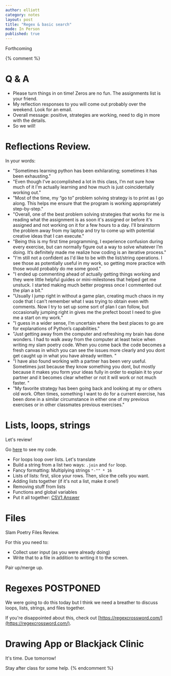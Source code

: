 ```yaml
---
author: elliott
category: notes
layout: post
title: "Regex & basic search"
mode: In Person
published: true
---
```

Forthcoming

{% comment %}

# Q & A

* Please turn things in on time!  Zeros are no fun.  The assignments list is your friend.
* My reflection responses to you will come out probably over the weekend.  Look for an email.
* Overall message: positive, strategies are working, need to dig in more with the details.
* So we will!

# Reflections Review.

In your words:

* "Sometimes learning python has been exhilarating; sometimes it has been exhausting."
* "Even though I’ve accomplished a lot in this class, I’m not sure how much of it I'm actually learning and how much is just coincidentally working out."
* "Most of the time, my “go to” problem solving strategy is to print as I go along.  This helps me ensure that the program is working appropriately step-by-step."
* "Overall, one of the best problem solving strategies that works for me is reading what the assignment is as soon it's assigned or before it's assigned and not working on it for a few hours to a day. I'll brainstorm the problem away from my laptop and try to come up with potential creative ideas that I can execute."
* "Being this is my first time programming, I experience confusion during every exercise, but can normally figure out a way to solve whatever I’m doing.  It’s definitely made me realize how coding is an iterative process."
* "I'm still not a confident as I'd like to be with the list/string operations. I see those as potentially useful in my work, so getting more practice with those would probably do me some good."
* "I ended up commenting ahead of actually getting things working and they were little helpful guides or mini-milestones that helped get me unstuck. I started making much better progress once I commented out the plan a bit."
* "Usually I jump right in without a game plan, creating much chaos in my code that I can't remember what I was trying to obtain even with comments. Now I try to set up some sort of plan I can follow, but occasionally jumping right in gives me the prefect boost I need to give me a start on my work."
* "I guess in a wider sense, I’m uncertain where the best places to go are for explanations of Python’s capabilities."
* "Just getting away from the computer and refreshing my brain has done wonders. I had to walk away from the computer at least twice when writing my slam poetry code. When you come back the code becomes a fresh canvas in which you can see the issues more clearly and you dont get caught up in what you have already written. "
* "I have also found working with a partner has been very useful. Sometimes just because they know something you dont, but mostly because it makes you form your ideas fully in order to explain it to your partner and it becomes clear whether or not it will work or not much faster. "
* "My favorite strategy has been going back and looking at my or others old work. Often times, something I want to do for a current exercise, has been done in a similar circumstance in either one of my previous exercises or in other classmates previous exercises."

# Lists, loops, strings

Let's review!

Go [here](https://trinket.io/python/0ca3ae7e98) to see my code.

* For loops loop over lists.  Let's translate
* Build a string from a list two ways: `.join` and `for` loop.
* Fancy formatting: Multiplying strings `"-"" * 16`
* Lists of lists: first, slice your rows.  Then, slice the cells you want.
* Adding lists together (if it's not a list, make it one!)
* Removing stuff from lists
* Functions and global variables
* Put it all together: [CSV1 Answer](https://trinket.io/python3/03dfabddb0)

# Files

Slam Poetry Files Review.

For this you need to:

* Collect user input (as you were already doing)
* Write that to a file in addition to writing it to the screen.

Pair up/merge up.

# Regexes POSTPONED

We were going to do this today but I think we need a breather to discuss loops, lists, strings, and files together.

If you're disappointed about this, check out [https://regexcrossword.com/](https://regexcrossword.com/).

# Drawing App or Blackjack Clinic

It's time. Due tomorrow!

Stay after class for some help.
{% endcomment %}
